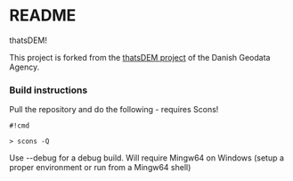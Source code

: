 # README #

thatsDEM!

This project is forked from the [thatsDEM project](https://bitbucket.org/gstudvikler/thatsdem) of the Danish Geodata Agency.

### Build instructions ###

Pull the repository and do the following - requires Scons!

```
#!cmd

> scons -Q

```
Use --debug for a debug build.
Will require Mingw64 on Windows (setup a proper environment or run from a Mingw64 shell)